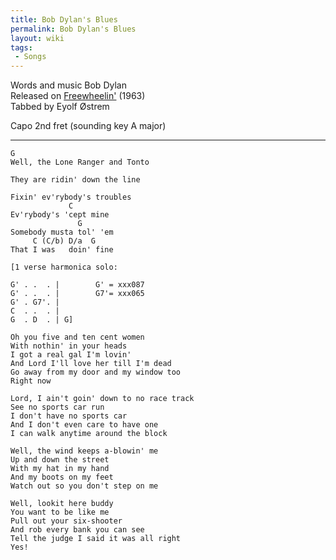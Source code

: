 ```yaml
---
title: Bob Dylan's Blues
permalink: Bob Dylan's Blues
layout: wiki
tags:
 - Songs
---
```


Words and music Bob Dylan  
Released on [Freewheelin'](Freewheelin' "wikilink") (1963)  
Tabbed by Eyolf Østrem

Capo 2nd fret (sounding key A major)

* * * * *

    G
    Well, the Lone Ranger and Tonto

    They are ridin' down the line

    Fixin' ev'rybody's troubles
                 C
    Ev'rybody's 'cept mine
                   G
    Somebody musta tol' 'em
         C (C/b) D/a  G
    That I was   doin' fine

    [1 verse harmonica solo:

    G' . .  . |        G' = xxx087
    G' . .  . |        G7'= xxx065
    G' . G7'. |
    C  . .  . |
    G  . D  . | G]

    Oh you five and ten cent women
    With nothin' in your heads
    I got a real gal I'm lovin'
    And Lord I'll love her till I'm dead
    Go away from my door and my window too
    Right now

    Lord, I ain't goin' down to no race track
    See no sports car run
    I don't have no sports car
    And I don't even care to have one
    I can walk anytime around the block

    Well, the wind keeps a-blowin' me
    Up and down the street
    With my hat in my hand
    And my boots on my feet
    Watch out so you don't step on me

    Well, lookit here buddy
    You want to be like me
    Pull out your six-shooter
    And rob every bank you can see
    Tell the judge I said it was all right
    Yes!
